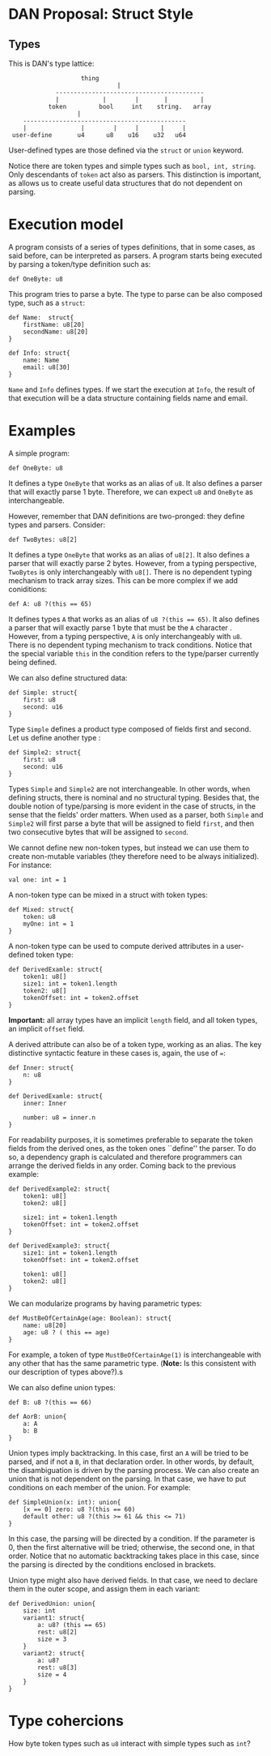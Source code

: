 # DAN Proposal: Struct Style

## Types

This is DAN's type lattice:

						thing
				             	  |
		         -----------------------------------------
		         |            |        |       |         |
		       token         bool     int    string.   array
                       |
        ---------------------------------------------
        |               |        |     |      |     |
     user-define       u4      u8    u16    u32   u64
    

User-defined types are those defined via the `struct` or `union` keyword.

Notice there are token types and simple types such as `bool, int, string`. Only descendants of `token` act also as parsers. This distinction is important, as allows us to create useful data structures that do not dependent on parsing.

# Execution model

A program consists of a series of types definitions, that in some cases, as said before, can be interpreted as parsers.  A program starts being executed by parsing a token/type definition such as:

```
def OneByte: u8
```

This program tries to parse a byte. The type to parse can be also composed type, such as a `struct`:

```
def Name:  struct{
	firstName: u8[20]
	secondName: u8[20]
}

def Info: struct{
	name: Name
	email: u8[30]
}
```

`Name` and `Info` defines types. If we start the execution at `Info`, the result of that execution will be a data structure containing fields name and email.


# Examples


A simple program:

```
def OneByte: u8
```

It defines a type `OneByte` that works as an alias of `u8`. It also defines a parser that will exactly parse 1 byte. Therefore, we can expect `u8` and `OneByte` as interchangeable.

However, remember that DAN definitions are two-pronged: they define types and  parsers. Consider:

```
def TwoBytes: u8[2]
```

It defines a type `OneByte` that works as an alias of `u8[2]`. It also defines a parser that will exactly parse 2 bytes. However, from a typing perspective, `TwoBytes` is only interchangeably with `u8[]`. There is no dependent typing mechanism to track array sizes. This can be more complex if we add coniditions:

```
def A: u8 ?(this == 65)
```

It defines types `A` that works as an alias of `u8 ?(this == 65)`. It also defines a parser that will exactly parse 1 byte that must be the `A` character . However, from a typing perspective, `A` is only interchangeably with `u8`. There is no dependent typing mechanism to track conditions. Notice that the special variable `this` in the condition refers to the type/parser currently being defined.

We can also define structured data:

```
def Simple: struct{
	first: u8
	second: u16
}
```

Type `Simple` defines a product type composed of fields first and second. Let us define another type :

```
def Simple2: struct{
	first: u8
	second: u16
}
```
Types `Simple` and `Simple2` are not interchangeable. In other words, when defining structs, there is nominal and no structural typing. Besides that, the double notion of type/parsing is more evident in the case of structs, in the sense that the fields' order matters. When used as a parser, both `Simple` and `Simple2` will first parse a byte that will be assigned to field `first`, and then two consecutive bytes that will be assigned to `second`.

We cannot define new non-token types, but instead we can use them to create non-mutable variables (they therefore need to be always initialized). For instance:

```
val one: int = 1
```

A non-token type can be mixed in a struct with token types:

```
def Mixed: struct{
	token: u8
	myOne: int = 1
}
```

A non-token type can be used to compute derived attributes in a user-defined token type:

```
def DerivedExamle: struct{
	token1: u8[]
	size1: int = token1.length
	token2: u8[]
	tokenOffset: int = token2.offset
}
```

**Important:**  all array types have an implicit `length` field, and all token types, an implicit `offset` field.

A derived attribute can also be of a token type, working as an alias. The key distinctive syntactic feature in these cases is, again, the use of `=`:

```
def Inner: struct{
	n: u8
}

def DerivedExamle: struct{
	inner: Inner
	
	number: u8 = inner.n
}
```


For readability purposes, it is sometimes preferable to separate the token fields from the derived ones, as the token ones ``define'' the parser. To do so, a dependency graph is calculated and therefore programmers can arrange the derived fields in any order. Coming back to the previous example:


```
def DerivedExample2: struct{
	token1: u8[]
	token2: u8[]
	
	size1: int = token1.length
	tokenOffset: int = token2.offset
}

def DerivedExample3: struct{
	size1: int = token1.length
	tokenOffset: int = token2.offset
	
	token1: u8[]
	token2: u8[]
}
```


We can modularize programs by having parametric types:

```
def MustBeOfCertainAge(age: Boolean): struct{
	name: u8[20]
	age: u8 ? ( this == age)
}
```

For example, a token of type `MustBeOfCertainAge(1)` is interchangeable with any other that has the same parametric type. (**Note:** Is this consistent with our description of types above?).s

We can also define union types:

```
def B: u8 ?(this == 66)

def AorB: union{
	a: A
	b: B
}
```

Union types imply backtracking. In this case, first an `A` will be tried to be parsed, and if not a `B`, in that declaration order. In other words, by default, the disambiguation is driven by the parsing process. We can also create an union that is not dependent on the parsing. In that case, we have to put conditions on each member of the union. For example:

```
def SimpleUnion(x: int): union{
	[x == 0] zero: u8 ?(this == 60)
	default other: u8 ?(this >= 61 && this <= 71)
}
```

In this case, the parsing will be directed by a condition. If the parameter is 0, then the first alternative will be tried; otherwise, the second one, in that order. Notice that no automatic backtracking takes place in this case, since the parsing is directed by the conditions enclosed in brackets.

Union type might also have derived fields. In that case, we need to declare them in the outer scope, and assign them in each variant:

```
def DerivedUnion: union{
	size: int
	variant1: struct{
		a: u8? (this == 65)
		rest: u8[2]
		size = 3
	}
	variant2: struct{
		a: u8?
		rest: u8[3]
		size = 4
	}
}
```


# Type cohercions

How byte token types such as `u8` interact with simple types such as `int`?


